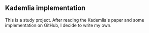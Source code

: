 ## Kademlia implementation

This is a study project. After reading the Kademlia's paper and some implementation on GitHub, I decide to write my own.
